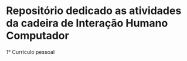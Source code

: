 # Repositório dedicado as atividades da cadeira de Interação Humano Computador #

1° Currículo pessoal
